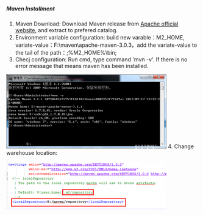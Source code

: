 ##### Maven Installment

1. Maven Download: Download Maven release from <a href="http://maven.apache.org/download.cgi">Apache official website</a>, and extract to prefered catalog.
2. Environment variable configuration: build new varable：M2_HOME, variate-value：F:\maven\apache-maven-3.0.3，add the variate-value to the tail of the path：;%M2_HOME%\bin;
3. Checj configuration: Run cmd, type command 'mvn -v'. If there is no error message that means maven has been installed.      

![extract](/images/mavn1.png)
4. Change warehouse location:       

![location](/images/mavn2.png)

